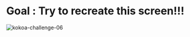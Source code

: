 # Goal : Try to recreate this screen!!!

![kokoa-challenge-06](https://user-images.githubusercontent.com/73802576/133572002-42d1f2d4-b00f-4698-b7e1-ff8f7bef3df7.gif)

